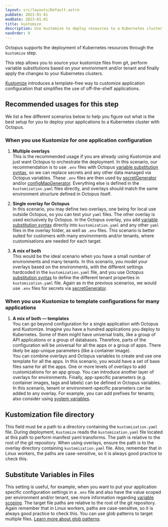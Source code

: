```yaml
---
layout: src/layouts/Default.astro
pubDate: 2023-01-01
modDate: 2023-01-01
title: kustomize  
description: Use kustomize to deploy resources to a Kubernetes cluster.
navOrder: 9
---
```


Octopus supports the deployment of Kubernetes resources through the `kustomize` step.

This step allows you to source your kustomize files from git, perform variable substitutions based on your environment and/or tenant and finally apply the changes to your Kubernetes clusters.

[Kustomize](https://kustomize.io) introduces a template-free way to customize application configuration that simplifies the use of off-the-shelf applications.

## Recommended usages for this step

We list a few different scenarios below to help you figure out what is the best setup for you to deploy your applications to a Kubernetes cluster with Octopus.

### When you use Kustomize for one application configuration

1. **Multiple overlays**  
   This is the recommended usage if you are already using Kustomize and just want Octopus to orchestrate the deployment.
   In this scenario, our recommendation is to use `.env` files with Octopus [variable substitution syntax](/docs/projects/variables/variable-substitutions), so we can replace secrets and any other data managed via Octopus variables. These `.env` files are then used by [secretGenerator](https://kubectl.docs.kubernetes.io/references/kustomize/builtins/#_secretgenerator_) and/or [configMapGenerator](https://kubectl.docs.kubernetes.io/references/kustomize/builtins/#_configmapgenerator_).
   Everything else is defined in the `kustomization.yaml` files directly, and overlays should match the same environment structure defined in Octopus itself. 

2. **Single overlay for Octopus**  
   In this scenario, you may define two overlays, one being for local use outside Octopus, so you can test your `yaml` files. The other overlay is used exclusively by Octopus.
   In the Octopus overlay, you add [variable substitution syntax](/docs/projects/variables/variable-substitutions) directly into `kustomization.yaml` and any other `yaml` files in the overlay folder, as well as `.env` files.
   This scenario is better suited for customers with many environments and/or tenants, where customisations are needed for each target.

3. **A mix of both**  
   This would be the ideal scenario when you have a small number of environments and many tenants.
   In this scenario, you model your overlays based on the environments, with the different settings hardcoded in the `kustomization.yaml` file, and you use Octopus [substitution syntax](/docs/projects/variables/variable-substitutions) to define the different tenant properties in `kustomization.yaml` file.
   Again as in the previous scenarios, we would use `.env` files for secrets via [secretGenerator](https://kubectl.docs.kubernetes.io/references/kustomize/builtins/#_secretgenerator_).

### When you use Kustomize to template configurations for many applications

1. **A mix of both — templates**  
   You can go beyond configuration for a single application with Octopus and Kustomize. Imagine you have a hundred applications you deploy to Kubernetes. Some of them might have universal traits, like a group of API applications or a group of databases. Therefore, parts of the configuration will be universal for all the apps or a group of apps. There likely be app-unique parameters (like a container image).  
   You can combine overlays and Octopus variables to create and use one template for all the apps. In this scenario, you would have a set of base files same for all the apps. One or more levels of overlays to add customizations for an app group. You can introduce another layer of overlays for environments. Finally, app-specific parameters (e.g. container images, tags and labels) can be defined in Octopus variables.  
   In this scenario, tenant or environment-specific parameters can be added to any overlay. For example, you can add prefixes for tenants; also consider using [system variables](https://octopus.com/docs/projects/variables/system-variables).

## Kustomization file directory

This field must be a path to a directory containing the `kustomization.yaml` file.
During deployment, `Kustomize` reads the `kustomization.yaml` file located at this path to perform manifest yaml transforms.
The path is relative to the root of the git repository.
When using overlays, ensure the path is to the overlay directory containing `kustomization.yaml` file.
Also, remember that in Linux workers, the paths are case-sensitive, so it is always good practice to check this. 

## Substitute Variables in Files

This setting is useful, for example, when you want to put your application specific configuration settings in a `.env` file and also have the value scoped per environment and/or tenant, see more information regarding [variable scoping](/docs/projects/variables#scoping-variables).
The target file paths are relative to the root of the git repository.
Again remember that in Linux workers, paths are case-sensitive, so it is always good practice to check this.
You can use glob patterns to target multiple files. [Learn more about glob patterns](/docs/deployments/kubernetes/glob-patterns.md).
